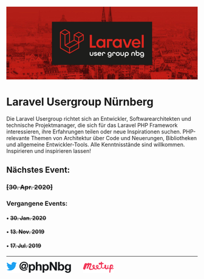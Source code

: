 ![Logo](https://raw.githubusercontent.com/real-media-technic-staudacher/laravel-usergroup-nuernberg/master/.github/logo.jpg "Logo")

# Laravel Usergroup Nürnberg
Die Laravel Usergroup richtet sich an Entwickler, Softwarearchitekten und technische Projektmanager, die sich für das Laravel PHP Framework interessieren, ihre Erfahrungen teilen oder neue Inspirationen suchen. PHP-relevante Themen von Architektur über Code und Neuerungen, Bibliotheken und allgemeine Entwickler-Tools. Alle Kenntnisstände sind willkommen. Inspirieren und inspirieren lassen!

## Nächstes Event:
### ~~[30. Apr. 2020]~~

### Vergangene Events:
#### • ~~30. Jan. 2020~~
#### • ~~13. Nov. 2019~~
#### • ~~17. Jul. 2019~~

---

[![@phpNbg](https://raw.githubusercontent.com/real-media-technic-staudacher/laravel-usergroup-nuernberg/master/.github/twitter.png "@phpNbg")](https://twitter.com/PhpNbg) &nbsp;&nbsp;&nbsp;&nbsp;&nbsp;&nbsp;
[![meetup](https://raw.githubusercontent.com/real-media-technic-staudacher/laravel-usergroup-nuernberg/master/.github/meetup.png "Laravel Usergroup Nürnberg")](https://www.meetup.com/de-DE/Laravel-Usergroup-Nurnberg/)
